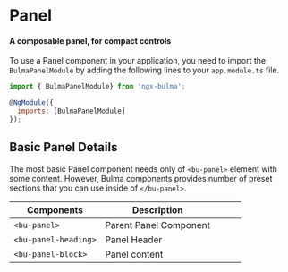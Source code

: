 # Panel

#### A composable panel, for compact controls

To use a Panel component in your application, you need to import the `BulmaPanelModule` by adding the following lines to your `app.module.ts` file.

```javascript
import { BulmaPanelModule} from 'ngx-bulma';

@NgModule({
  imports: [BulmaPanelModule]
});
```

## Basic Panel Details

The most basic Panel component needs only of `<bu-panel>` element with some content. However, Bulma components provides number of preset sections that you can use inside of `</bu-panel>`.

| Components           | Description            |     |     |     |
| -------------------- | ---------------------- | --- | --- | --- |
| `<bu-panel>`         | Parent Panel Component |     |     |     |
| `<bu-panel-heading>` | Panel Header           |     |     |     |
| `<bu-panel-block>`   | Panel content          |     |     |     |
